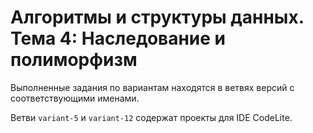 # Алгоритмы и структуры данных. Тема 4: Наследование и полиморфизм

Выполненные задания по вариантам находятся в ветвях версий с соответствующими именами.

Ветви `variant-5` и `variant-12` содержат проекты для IDE CodeLite.
